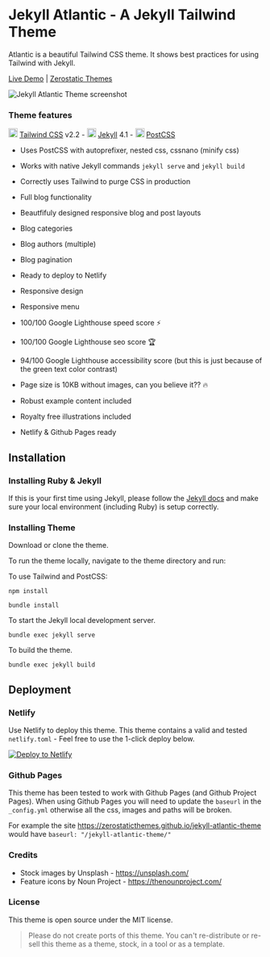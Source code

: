 # Jekyll Atlantic - A Jekyll Tailwind Theme

Atlantic is a beautiful Tailwind CSS theme. It shows best practices for using Tailwind with Jekyll.

[Live Demo](https://jekyll-atlantic.netlify.app/) | [Zerostatic Themes](https://www.zerostatic.io)

![Jekyll Atlantic Theme screenshot](https://www.zerostatic.io/theme/jekyll-atlantic/jekyll-atlantic-screenshot.png)

### Theme features

<img width="18" height="18" src="https://jamstackthemes.dev/images/icons/tailwind.svg" /> [Tailwind CSS](https://tailwindcss.com/docs) v2.2 - 
<img width="18" height="18" src="https://jamstackthemes.dev/images/icons/jekyll.svg" /> [Jekyll](https://jekyllrb.com/) 4.1 - 
<img width="18" height="18" src="https://jamstackthemes.dev/images/icons/postcss.svg" /> [PostCSS](https://postcss.org/)

- Uses PostCSS with autoprefixer, nested css, cssnano (minify css) 
- Works with native Jekyll commands `jekyll serve` and `jekyll build`
- Correctly uses Tailwind to purge CSS in production

- Full blog functionality
- Beautfifuly designed responsive blog and post layouts
- Blog categories
- Blog authors (multiple)
- Blog pagination

- Ready to deploy to Netlify
- Responsive design
- Responsive menu
- 100/100 Google Lighthouse speed score ⚡
- 100/100 Google Lighthouse seo score 🏆
- 94/100 Google Lighthouse accessibility score (but this is just because of the green text color contrast)
- Page size is 10KB without images, can you believe it?? 🔥
- Robust example content included
- Royalty free illustrations included
- Netlify & Github Pages ready

## Installation

### Installing Ruby & Jekyll
 
If this is your first time using Jekyll, please follow the [Jekyll docs](https://jekyllrb.com/docs/installation/) and make sure your local environment (including Ruby) is setup correctly.

### Installing Theme

Download or clone the theme.

To run the theme locally, navigate to the theme directory and run:

To use Tailwind and PostCSS:

```
npm install
```

```
bundle install
``` 

To start the Jekyll local development server.

```
bundle exec jekyll serve
``` 

To build the theme.
 
```
bundle exec jekyll build
```

## Deployment

### Netlify

Use Netlify to deploy this theme. This theme contains a valid and tested `netlify.toml` - Feel free to use the 1-click deploy below.

[![Deploy to Netlify](https://www.netlify.com/img/deploy/button.svg)](https://app.netlify.com/start/deploy?repository=https://github.com/zerostaticthemes/jekyll-atlantic-theme)

### Github Pages
This theme has been tested to work with Github Pages (and Github Project Pages). When using Github Pages you will need to update the `baseurl` in the `_config.yml` otherwise all the css, images and paths will be broken.

For example the site https://zerostaticthemes.github.io/jekyll-atlantic-theme would have `baseurl: "/jekyll-atlantic-theme/"`

### Credits

- Stock images by Unsplash - https://unsplash.com/
- Feature icons by Noun Project - https://thenounproject.com/

### License

This theme is open source under the MIT license. 

> Please do not create ports of this theme. You can't re-distribute or re-sell this theme as a theme, stock, in a tool or as a template.
